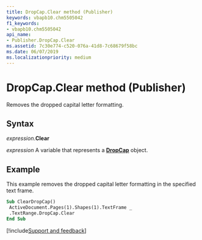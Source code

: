 ```yaml
---
title: DropCap.Clear method (Publisher)
keywords: vbapb10.chm5505042
f1_keywords:
- vbapb10.chm5505042
api_name:
- Publisher.DropCap.Clear
ms.assetid: 7c30e774-c520-076a-41d8-7c68679f58bc
ms.date: 06/07/2019
ms.localizationpriority: medium
---
```



# DropCap.Clear method (Publisher)

Removes the dropped capital letter formatting.


## Syntax

_expression_.**Clear**

_expression_ A variable that represents a **[DropCap](Publisher.DropCap.md)** object.


## Example

This example removes the dropped capital letter formatting in the specified text frame.

```vb
Sub ClearDropCap() 
 ActiveDocument.Pages(1).Shapes(1).TextFrame _ 
 .TextRange.DropCap.Clear 
End Sub
```

[!include[Support and feedback](~/includes/feedback-boilerplate.md)]